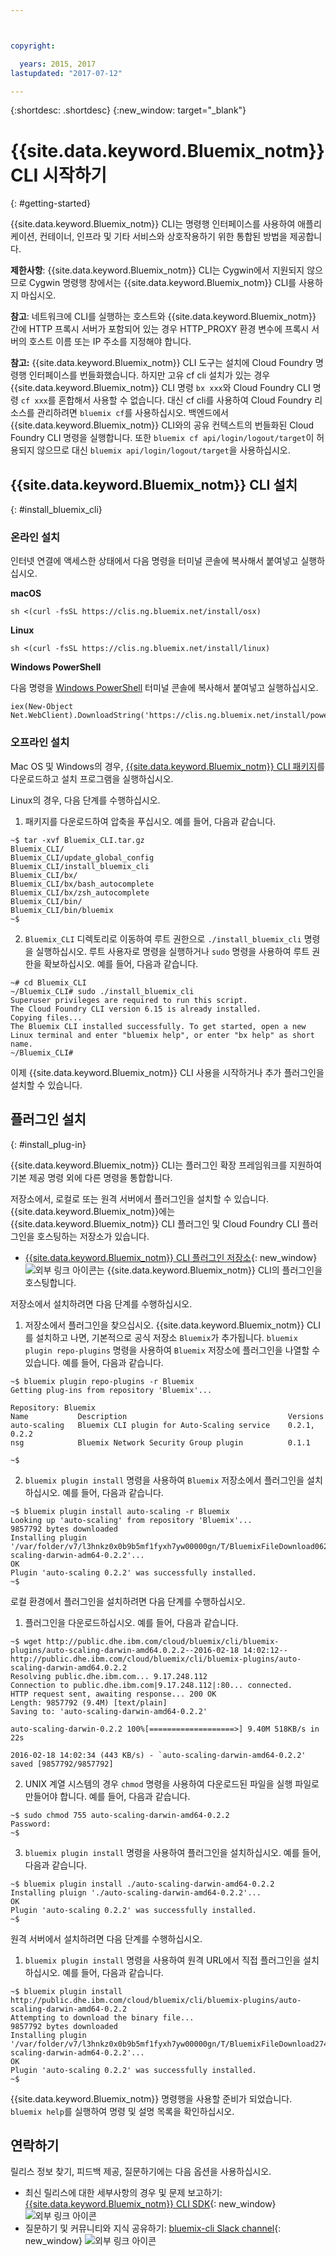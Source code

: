 ```yaml
---



copyright:

  years: 2015, 2017
lastupdated: "2017-07-12"

---
```



{:shortdesc: .shortdesc}
{:new_window: target="_blank"}

# {{site.data.keyword.Bluemix_notm}} CLI 시작하기
{: #getting-started}

{{site.data.keyword.Bluemix_notm}} CLI는 명령행 인터페이스를 사용하여 애플리케이션, 컨테이너, 인프라 및 기타 서비스와 상호작용하기 위한 통합된 방법을 제공합니다. 

**제한사항**: {{site.data.keyword.Bluemix_notm}} CLI는 Cygwin에서 지원되지 않으므로 Cygwin 명령행 창에서는 {{site.data.keyword.Bluemix_notm}} CLI를 사용하지 마십시오. 

**참고**: 네트워크에 CLI를 실행하는 호스트와 {{site.data.keyword.Bluemix_notm}} 간에 HTTP 프록시 서버가 포함되어 있는 경우 HTTP_PROXY 환경 변수에 프록시 서버의 호스트 이름 또는 IP 주소를 지정해야 합니다. 

**참고:** {{site.data.keyword.Bluemix_notm}} CLI 도구는 설치에 Cloud Foundry 명령행 인터페이스를 번들화했습니다. 하지만 고유 cf cli 설치가 있는 경우 {{site.data.keyword.Bluemix_notm}} CLI 명령 `bx xxx`와 Cloud Foundry CLI 명령 `cf xxx`를 혼합해서 사용할 수 없습니다. 대신 cf cli를 사용하여 Cloud Foundry 리소스를 관리하려면 `bluemix cf`를 사용하십시오. 백엔드에서 {{site.data.keyword.Bluemix_notm}} CLI와의 공유 컨텍스트의 번들화된 Cloud Foundry CLI 명령을 실행합니다. 또한 `bluemix cf api/login/logout/target`이 허용되지 않으므로 대신 `bluemix api/login/logout/target`을 사용하십시오.

## {{site.data.keyword.Bluemix_notm}} CLI 설치
{: #install_bluemix_cli}

<!-- Online installation Currently Production Only! Please don't forget to replace the domain name-->

### 온라인 설치

인터넷 연결에 액세스한 상태에서 다음 명령을 터미널 콘솔에 복사해서 붙여넣고 실행하십시오.

**macOS**
```
sh <(curl -fsSL https://clis.ng.bluemix.net/install/osx)
```

**Linux**
```
sh <(curl -fsSL https://clis.ng.bluemix.net/install/linux)
```

**Windows PowerShell**

다음 명령을 [Windows PowerShell](https://msdn.microsoft.com/en-us/powershell/scripting/getting-started/getting-started-with-windows-powershell) 터미널 콘솔에 복사해서 붙여넣고 실행하십시오.
```
iex(New-Object Net.WebClient).DownloadString('https://clis.ng.bluemix.net/install/powershell')
```

### 오프라인 설치

<!-- End of online installation -->

Mac OS 및 Windows의 경우, [{{site.data.keyword.Bluemix_notm}} CLI 패키지](/docs/cli/index.html#downloads)를 다운로드하고 설치 프로그램을 실행하십시오. 

Linux의 경우, 다음 단계를 수행하십시오. 

  1. 패키지를 다운로드하여 압축을 푸십시오. 예를 들어, 다음과 같습니다. 

  ```
  ~$ tar -xvf Bluemix_CLI.tar.gz
  Bluemix_CLI/
  Bluemix_CLI/update_global_config
  Bluemix_CLI/install_bluemix_cli
  Bluemix_CLI/bx/
  Bluemix_CLI/bx/bash_autocomplete
  Bluemix_CLI/bx/zsh_autocomplete
  Bluemix_CLI/bin/
  Bluemix_CLI/bin/bluemix
  ~$
  ```

  2. `Bluemix_CLI` 디렉토리로 이동하여 루트 권한으로 `./install_bluemix_cli` 명령을 실행하십시오. 루트 사용자로 명령을 실행하거나 `sudo` 명령을 사용하여 루트 권한을 확보하십시오. 예를 들어, 다음과 같습니다. 

  ```
  ~# cd Bluemix_CLI
  ~/Bluemix_CLI# sudo ./install_bluemix_cli
  Superuser privileges are required to run this script.
  The Cloud Foundry CLI version 6.15 is already installed.
  Copying files...
  The Bluemix CLI installed successfully. To get started, open a new Linux terminal and enter "bluemix help", or enter "bx help" as short name.
  ~/Bluemix_CLI#
  ```

이제 {{site.data.keyword.Bluemix_notm}} CLI 사용을 시작하거나 추가 플러그인을 설치할 수 있습니다.

## 플러그인 설치
{: #install_plug-in}

{{site.data.keyword.Bluemix_notm}} CLI는 플러그인 확장 프레임워크를 지원하여 기본 제공 명령 외에 다른 명령을 통합합니다.


저장소에서, 로컬로 또는 원격 서버에서 플러그인을 설치할 수 있습니다. {{site.data.keyword.Bluemix_notm}}에는 {{site.data.keyword.Bluemix_notm}} CLI 플러그인 및 Cloud Foundry CLI 플러그인을 호스팅하는 저장소가 있습니다. 

   * [{{site.data.keyword.Bluemix_notm}} CLI 플러그인 저장소](http://clis.ng.bluemix.net/ui/repository.html#bluemix-plugins){: new_window} ![외부 링크 아이콘](../../../icons/launch-glyph.svg)는 {{site.data.keyword.Bluemix_notm}} CLI의 플러그인을 호스팅합니다.

저장소에서 설치하려면 다음 단계를 수행하십시오. 

  1. 저장소에서 플러그인을 찾으십시오. {{site.data.keyword.Bluemix_notm}} CLI를 설치하고 나면, 기본적으로 공식 저장소 `Bluemix`가 추가됩니다. `bluemix plugin repo-plugins` 명령을 사용하여 `Bluemix` 저장소에 플러그인을 나열할 수 있습니다. 예를 들어, 다음과 같습니다. 

  ```
  ~$ bluemix plugin repo-plugins -r Bluemix
  Getting plug-ins from repository 'Bluemix'...

  Repository: Bluemix
  Name           Description                                    Versions
  auto-scaling   Bluemix CLI plugin for Auto-Scaling service    0.2.1, 0.2.2
  nsg            Bluemix Network Security Group plugin          0.1.1

  ~$
  ```

  2. `bluemix plugin install` 명령을 사용하여 `Bluemix` 저장소에서 플러그인을 설치하십시오. 예를 들어, 다음과 같습니다. 

  ```
  ~$ bluemix plugin install auto-scaling -r Bluemix
  Looking up 'auto-scaling' from repository 'Bluemix'...
  9857792 bytes downloaded
  Installing plugin '/var/folder/v7/l3hnkz0x0b9b5mf1fyxh7yw00000gn/T/BluemixFileDownload062468676/auto-scaling-darwin-adm64-0.2.2'...
  OK
  Plugin 'auto-scaling 0.2.2' was successfully installed.
  ~$
  ```


로컬 환경에서 플러그인을 설치하려면 다음 단계를 수행하십시오. 

  1. 플러그인을 다운로드하십시오. 예를 들어, 다음과 같습니다. 

  ```
  ~$ wget http://public.dhe.ibm.com/cloud/bluemix/cli/bluemix-plugins/auto-scaling-darwin-amd64.0.2.2--2016-02-18 14:02:12-- http://public.dhe.ibm.com/cloud/bluemix/cli/bluemix-plugins/auto-scaling-darwin-amd64.0.2.2
  Resolving public.dhe.ibm.com... 9.17.248.112
  Connection to public.dhe.ibm.com|9.17.248.112|:80... connected.
  HTTP request sent, awaiting response... 200 OK
  Length: 9857792 (9.4M) [text/plain]
  Saving to: 'auto-scaling-darwin-amd64-0.2.2'

  auto-scaling-darwin-0.2.2 100%[===================>] 9.40M 518KB/s in 22s

  2016-02-18 14:02:34 (443 KB/s) - `auto-scaling-darwin-amd64-0.2.2' saved [9857792/9857792]
  ```

  2. UNIX 계열 시스템의 경우 `chmod` 명령을 사용하여 다운로드된 파일을 실행 파일로 만들어야 합니다. 예를 들어, 다음과 같습니다. 

  ```
  ~$ sudo chmod 755 auto-scaling-darwin-amd64-0.2.2
  Password:
  ~$
  ```

  3. `bluemix plugin install` 명령을 사용하여 플러그인을 설치하십시오. 예를 들어, 다음과 같습니다. 

  ```
  ~$ bluemix plugin install ./auto-scaling-darwin-amd64-0.2.2
  Installing pluign './auto-scaling-darwin-amd64-0.2.2'...
  OK
  Plugin 'auto-scaling 0.2.2' was successfully installed.
  ~$
  ```

원격 서버에서 설치하려면 다음 단계를 수행하십시오. 

  1. `bluemix plugin install` 명령을 사용하여 원격 URL에서 직접 플러그인을 설치하십시오. 예를 들어, 다음과 같습니다. 

  ```
  ~$ bluemix plugin install http://public.dhe.ibm.com/cloud/bluemix/cli/bluemix-plugins/auto-scaling-darwin-amd64-0.2.2
  Attempting to download the binary file...
  9857792 bytes downloaded
  Installing plugin '/var/folder/v7/l3hnkz0x0b9b5mf1fyxh7yw00000gn/T/BluemixFileDownload274645142/auto-scaling-darwin-adm64-0.2.2'...
  OK
  Plugin 'auto-scaling 0.2.2' was successfully installed.
  ~$
  ```


{{site.data.keyword.Bluemix_notm}} 명령행을 사용할 준비가 되었습니다. `bluemix help`를 실행하여 명령 및 설명 목록을 확인하십시오. 

## 연락하기

릴리스 정보 찾기, 피드백 제공, 질문하기에는 다음 옵션을 사용하십시오. 
 * 최신 릴리스에 대한 세부사항의 경우 및 문제 보고하기: [{{site.data.keyword.Bluemix_notm}} CLI SDK](https://github.com/IBM-Bluemix/bluemix-cli-sdk){: new_window} ![외부 링크 아이콘](../../../icons/launch-glyph.svg)
 * 질문하기 및 커뮤니티와 지식 공유하기: [bluemix-cli Slack channel](https://dwopen.slack.com/messages/bluemix-cli/){: new_window} ![외부 링크 아이콘](../../../icons/launch-glyph.svg)
